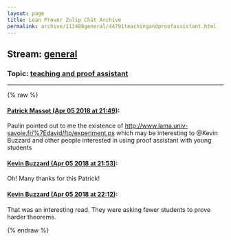 ```yaml
---
layout: page
title: Lean Prover Zulip Chat Archive 
permalink: archive/113488general/44791teachingandproofassistant.html
---
```


## Stream: [general](index.html)
### Topic: [teaching and proof assistant](44791teachingandproofassistant.html)

---


{% raw %}
#### [ Patrick Massot (Apr 05 2018 at 21:49)](https://leanprover.zulipchat.com/#narrow/stream/113488-general/topic/teaching%20and%20proof%20assistant/near/124686646):
<p>Paulin pointed out to me the existence of <a href="http://www.lama.univ-savoie.fr/%7Edavid/ftp/experiment.ps" target="_blank" title="http://www.lama.univ-savoie.fr/%7Edavid/ftp/experiment.ps">http://www.lama.univ-savoie.fr/%7Edavid/ftp/experiment.ps</a> which may be interesting to <span class="user-mention" data-user-id="110038">@Kevin Buzzard</span> and other people interested in using proof assistant with young students</p>

#### [ Kevin Buzzard (Apr 05 2018 at 21:53)](https://leanprover.zulipchat.com/#narrow/stream/113488-general/topic/teaching%20and%20proof%20assistant/near/124686821):
<p>Oh! Many thanks for this Patrick!</p>

#### [ Kevin Buzzard (Apr 05 2018 at 22:12)](https://leanprover.zulipchat.com/#narrow/stream/113488-general/topic/teaching%20and%20proof%20assistant/near/124687679):
<p>That was an interesting read. They were asking fewer students to prove harder theorems.</p>


{% endraw %}
